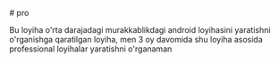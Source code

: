 \# pro



Bu loyiha o'rta darajadagi murakkablikdagi android loyihasini yaratishni o'rganishga qaratilgan loyiha, men 3 oy davomida shu loyiha asosida professional loyihalar yaratishni o'rganaman


